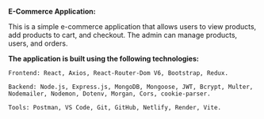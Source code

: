 **E-Commerce Application:**

This is a simple e-commerce application that allows users to view products, add products to cart, and checkout. The admin can manage products, users, and orders.

**The application is built using the following technologies:**

    Frontend: React, Axios, React-Router-Dom V6, Bootstrap, Redux.

    Backend: Node.js, Express.js, MongoDB, Mongoose, JWT, Bcrypt, Multer, Nodemailer, Nodemon, Dotenv, Morgan, Cors, cookie-parser.

    Tools: Postman, VS Code, Git, GitHub, Netlify, Render, Vite.
